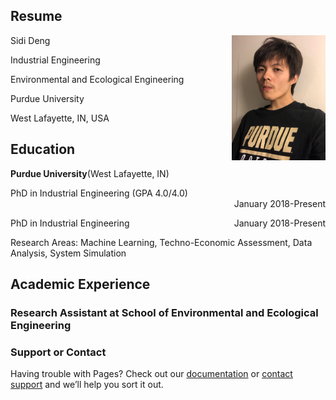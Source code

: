 ## Resume

Sidi Deng <img align = 'right' width = "150" src="/Image/Image.png" >




Industrial Engineering

Environmental and Ecological Engineering

Purdue University

West Lafayette, IN, USA


## Education

**Purdue University**(West Lafayette, IN)
<div align="left">PhD in Industrial Engineering (GPA 4.0/4.0)</div>
<div align="right">January 2018-Present</div>


<p style="text-align:left;">
  PhD in Industrial Engineering
  <span style="float:right;">January 2018-Present</span>  
</p>

Research Areas: Machine Learning, Techno-Economic Assessment, Data Analysis, System Simulation

## Academic Experience
### Research Assistant at School of Environmental and Ecological Engineering


### Support or Contact

Having trouble with Pages? Check out our [documentation](https://help.github.com/categories/github-pages-basics/) or [contact support](https://github.com/contact) and we’ll help you sort it out.
